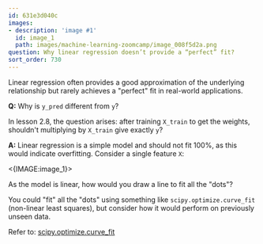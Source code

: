 ```yaml
---
id: 631e3d040c
images:
- description: 'image #1'
  id: image_1
  path: images/machine-learning-zoomcamp/image_008f5d2a.png
question: Why linear regression doesn’t provide a “perfect” fit?
sort_order: 730
---
```


Linear regression often provides a good approximation of the underlying relationship but rarely achieves a "perfect" fit in real-world applications.

**Q:** Why is `y_pred` different from `y`?

In lesson 2.8, the question arises: after training `X_train` to get the weights, shouldn't multiplying by `X_train` give exactly `y`?

**A:** Linear regression is a simple model and should not fit 100%, as this would indicate overfitting. Consider a single feature `X`:

<{IMAGE:image_1}>

As the model is linear, how would you draw a line to fit all the "dots"?

You could "fit" all the "dots" using something like `scipy.optimize.curve_fit` (non-linear least squares), but consider how it would perform on previously unseen data.

Refer to: [scipy.optimize.curve_fit](https://docs.scipy.org/doc/scipy/reference/generated/scipy.optimize.curve_fit.html)